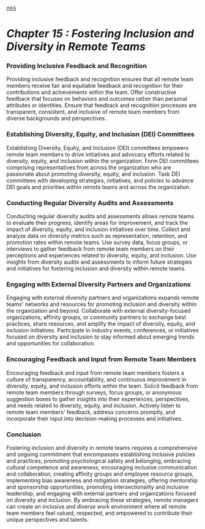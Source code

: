055

# ***Chapter 15 : Fostering Inclusion and Diversity in Remote Teams***

### **Providing Inclusive Feedback and Recognition**

Providing inclusive feedback and recognition ensures that all remote team members receive fair and equitable feedback and recognition for their contributions and achievements within the team. Offer constructive feedback that focuses on behaviors and outcomes rather than personal attributes or identities. Ensure that feedback and recognition processes are transparent, consistent, and inclusive of remote team members from diverse backgrounds and perspectives.

### **Establishing Diversity, Equity, and Inclusion (DEI) Committees**

Establishing Diversity, Equity, and Inclusion (DEI) committees empowers remote team members to drive initiatives and advocacy efforts related to diversity, equity, and inclusion within the organization. Form DEI committees comprising representatives from across the organization who are passionate about promoting diversity, equity, and inclusion. Task DEI committees with developing strategies, initiatives, and policies to advance DEI goals and priorities within remote teams and across the organization.

### **Conducting Regular Diversity Audits and Assessments**

Conducting regular diversity audits and assessments allows remote teams to evaluate their progress, identify areas for improvement, and track the impact of diversity, equity, and inclusion initiatives over time. Collect and analyze data on diversity metrics such as representation, retention, and promotion rates within remote teams. Use survey data, focus groups, or interviews to gather feedback from remote team members on their perceptions and experiences related to diversity, equity, and inclusion. Use insights from diversity audits and assessments to inform future strategies and initiatives for fostering inclusion and diversity within remote teams.

### **Engaging with External Diversity Partners and Organizations**

Engaging with external diversity partners and organizations expands remote teams' networks and resources for promoting inclusion and diversity within the organization and beyond. Collaborate with external diversity-focused organizations, affinity groups, or community partners to exchange best practices, share resources, and amplify the impact of diversity, equity, and inclusion initiatives. Participate in industry events, conferences, or initiatives focused on diversity and inclusion to stay informed about emerging trends and opportunities for collaboration.

### **Encouraging Feedback and Input from Remote Team Members**

Encouraging feedback and input from remote team members fosters a culture of transparency, accountability, and continuous improvement in diversity, equity, and inclusion efforts within the team. Solicit feedback from remote team members through surveys, focus groups, or anonymous suggestion boxes to gather insights into their experiences, perspectives, and needs related to diversity, equity, and inclusion. Actively listen to remote team members' feedback, address concerns promptly, and incorporate their input into decision-making processes and initiatives.

### **Conclusion**

Fostering inclusion and diversity in remote teams requires a comprehensive and ongoing commitment that encompasses establishing inclusive policies and practices, promoting psychological safety and belonging, embracing cultural competence and awareness, encouraging inclusive communication and collaboration, creating affinity groups and employee resource groups, implementing bias awareness and mitigation strategies, offering mentorship and sponsorship opportunities, promoting intersectionality and inclusive leadership, and engaging with external partners and organizations focused on diversity and inclusion. By embracing these strategies, remote managers can create an inclusive and diverse work environment where all remote team members feel valued, respected, and empowered to contribute their unique perspectives and talents.

